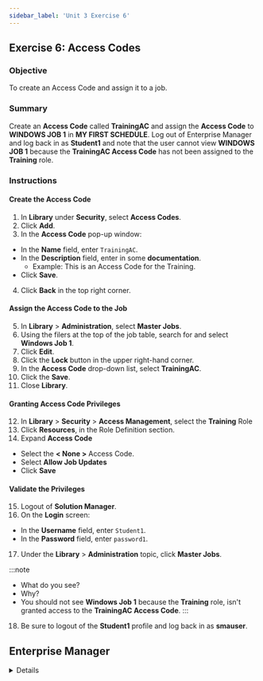 ```yaml
---
sidebar_label: 'Unit 3 Exercise 6'
---
```


## Exercise 6: Access Codes

### Objective

To create an Access Code and assign it to a job.

### Summary

Create an **Access Code** called **TrainingAC** and assign the **Access Code** to **WINDOWS JOB 1** in **MY FIRST SCHEDULE**. Log out of Enterprise Manager and log back in as **Student1** and note that the user cannot view **WINDOWS JOB 1** because the **TrainingAC Access Code** has not been assigned to the **Training** role.


### Instructions

#### Create the Access Code

1.	In **Library** under **Security**, select **Access Codes**. 
2.	Click **Add**.
3.	In the **Access Code** pop-up window:
  * In the **Name** field, enter ```TrainingAC```.
  * In the **Description** field, enter in some **documentation**.
    * Example: This is an Access Code for the Training.
  * Click **Save**.
4.  Click **Back** in the top right corner.

#### Assign the Access Code to the Job

5.	In **Library** > **Administration**, select **Master Jobs**.
6.	Using the filers at the top of the job table, search for and select **Windows Job 1**.
7.  Click **Edit**.
8.  Click the **Lock** button in the upper right-hand corner.
9.	In the **Access Code** drop-down list, select **TrainingAC**.
10.	Click the **Save**.
11. Close **Library**.

#### Granting Access Code Privileges

12. In **Library** > **Security** > **Access Management**, select the **Training** Role
13.  Click **Resources**, in the Role Definition section.
14.  Expand **Access Code**
  * Select the **< None >** Access Code.
  * Select **Allow Job Updates**
  * Click **Save**

#### Validate the Privileges

15.	Logout of **Solution Manager**. 
16. On the **Login** screen:
  * In the **Username** field, enter ```Student1```.
  * In the **Password** field, enter ```password1```. 
17.	Under the **Library** > **Administration** topic, click **Master Jobs**.

:::note
* What do you see?
* Why?
* You should not see **Windows Job 1** because the **Training** role, isn't granted access to the **TrainingAC Access Code**.
:::

18. Be sure to logout of the **Student1** profile and log back in as **smauser**.



## Enterprise Manager

<details>

<!--
<div>
<video width="320" height="240" controls>
  <source src="videobasic/U3E7.mp4" type="video/mp4"></source>
Your browser does not support the video tag.
</video>
</div>
-->

:::tip [Walkthrough Video - Unit 3 Exercise 7](../static/videobasic/U3E7.mp4)

:::

1.	Under the **Security** topic, Double-Click on **Access Codes**. 
2.	Click the Add button on the Access Codes toolbar.
3.	Type **Training** in the **Name** field.
4.	Type **This is an Access code for the Training**. in the Documentation field.
5.	Click the Save button on the Access Codes toolbar.
6.	Close the Access Codes tab.
7.	Be sure you are logged on with your ```SMATRAINING\SMAUSER``` login.
8.	Under the **Administration** topic, Double-Click **Job Master**.
9.	Select My **First Schedule** from the **Schedule** drop-down list.
10.	Select **Windows Job 1** from the **Job** drop-down list.
11.	On the **Access Code** drop-down list, select **Training**.
12.	**Save** your Job and close the Job Master tab..
13.	Logout from Enterprise Manager. Click the Logout button or select Logout from the Enterprise Manager Menu bar.
14.	Click **OK** to confirm you are logging out.
15.	From the OpCon/xps Login screen type ```Student1``` in the **Username** field and ```password1``` in the **Password** Field. Click Login.
16.	Under the **Administration** topic, Double-Click **Job Master**.
17.	Select **My First Schedule** from the **Schedule** drop-down list.
18.	Click the Job drop-down list. What do you see? Why?
19.	Close the Job Master tab and then logout from Enterprise Manager. Click **OK** to confirm you are logging out.
20.	From the OpCon/xps Login screen leave both the **Username** and the **Password** fields blank and click **Login**.

</details>
